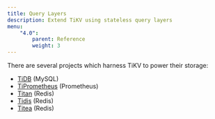 ```yaml
---
title: Query Layers
description: Extend TiKV using stateless query layers
menu:
    "4.0":
        parent: Reference
        weight: 3
---
```


There are several projects which harness TiKV to power their storage:

* [TiDB](https://github.com/pingcap/tidb) (MySQL)
* [TiPrometheus](https://github.com/bragfoo/TiPrometheus) (Prometheus)
* [Titan](https://github.com/distributedio/titan) (Redis)
* [Tidis](https://github.com/tidb-incubator/tidis) (Redis)
* [Titea](https://github.com/gengmei-tech/titea) (Redis)